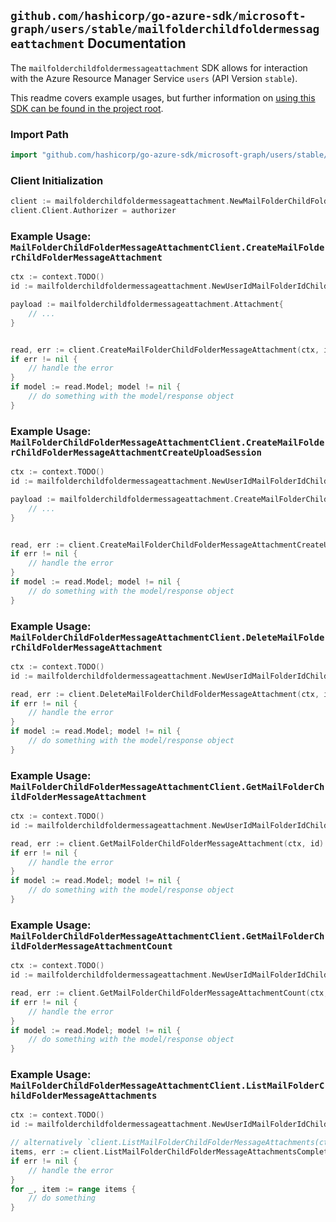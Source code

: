 
## `github.com/hashicorp/go-azure-sdk/microsoft-graph/users/stable/mailfolderchildfoldermessageattachment` Documentation

The `mailfolderchildfoldermessageattachment` SDK allows for interaction with the Azure Resource Manager Service `users` (API Version `stable`).

This readme covers example usages, but further information on [using this SDK can be found in the project root](https://github.com/hashicorp/go-azure-sdk/tree/main/docs).

### Import Path

```go
import "github.com/hashicorp/go-azure-sdk/microsoft-graph/users/stable/mailfolderchildfoldermessageattachment"
```


### Client Initialization

```go
client := mailfolderchildfoldermessageattachment.NewMailFolderChildFolderMessageAttachmentClientWithBaseURI("https://management.azure.com")
client.Client.Authorizer = authorizer
```


### Example Usage: `MailFolderChildFolderMessageAttachmentClient.CreateMailFolderChildFolderMessageAttachment`

```go
ctx := context.TODO()
id := mailfolderchildfoldermessageattachment.NewUserIdMailFolderIdChildFolderIdMessageID("userIdValue", "mailFolderIdValue", "mailFolderId1Value", "messageIdValue")

payload := mailfolderchildfoldermessageattachment.Attachment{
	// ...
}


read, err := client.CreateMailFolderChildFolderMessageAttachment(ctx, id, payload)
if err != nil {
	// handle the error
}
if model := read.Model; model != nil {
	// do something with the model/response object
}
```


### Example Usage: `MailFolderChildFolderMessageAttachmentClient.CreateMailFolderChildFolderMessageAttachmentCreateUploadSession`

```go
ctx := context.TODO()
id := mailfolderchildfoldermessageattachment.NewUserIdMailFolderIdChildFolderIdMessageID("userIdValue", "mailFolderIdValue", "mailFolderId1Value", "messageIdValue")

payload := mailfolderchildfoldermessageattachment.CreateMailFolderChildFolderMessageAttachmentCreateUploadSessionRequest{
	// ...
}


read, err := client.CreateMailFolderChildFolderMessageAttachmentCreateUploadSession(ctx, id, payload)
if err != nil {
	// handle the error
}
if model := read.Model; model != nil {
	// do something with the model/response object
}
```


### Example Usage: `MailFolderChildFolderMessageAttachmentClient.DeleteMailFolderChildFolderMessageAttachment`

```go
ctx := context.TODO()
id := mailfolderchildfoldermessageattachment.NewUserIdMailFolderIdChildFolderIdMessageIdAttachmentID("userIdValue", "mailFolderIdValue", "mailFolderId1Value", "messageIdValue", "attachmentIdValue")

read, err := client.DeleteMailFolderChildFolderMessageAttachment(ctx, id)
if err != nil {
	// handle the error
}
if model := read.Model; model != nil {
	// do something with the model/response object
}
```


### Example Usage: `MailFolderChildFolderMessageAttachmentClient.GetMailFolderChildFolderMessageAttachment`

```go
ctx := context.TODO()
id := mailfolderchildfoldermessageattachment.NewUserIdMailFolderIdChildFolderIdMessageIdAttachmentID("userIdValue", "mailFolderIdValue", "mailFolderId1Value", "messageIdValue", "attachmentIdValue")

read, err := client.GetMailFolderChildFolderMessageAttachment(ctx, id)
if err != nil {
	// handle the error
}
if model := read.Model; model != nil {
	// do something with the model/response object
}
```


### Example Usage: `MailFolderChildFolderMessageAttachmentClient.GetMailFolderChildFolderMessageAttachmentCount`

```go
ctx := context.TODO()
id := mailfolderchildfoldermessageattachment.NewUserIdMailFolderIdChildFolderIdMessageID("userIdValue", "mailFolderIdValue", "mailFolderId1Value", "messageIdValue")

read, err := client.GetMailFolderChildFolderMessageAttachmentCount(ctx, id)
if err != nil {
	// handle the error
}
if model := read.Model; model != nil {
	// do something with the model/response object
}
```


### Example Usage: `MailFolderChildFolderMessageAttachmentClient.ListMailFolderChildFolderMessageAttachments`

```go
ctx := context.TODO()
id := mailfolderchildfoldermessageattachment.NewUserIdMailFolderIdChildFolderIdMessageID("userIdValue", "mailFolderIdValue", "mailFolderId1Value", "messageIdValue")

// alternatively `client.ListMailFolderChildFolderMessageAttachments(ctx, id)` can be used to do batched pagination
items, err := client.ListMailFolderChildFolderMessageAttachmentsComplete(ctx, id)
if err != nil {
	// handle the error
}
for _, item := range items {
	// do something
}
```
